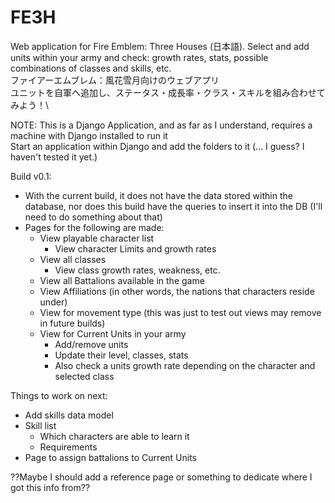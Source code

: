 # FE3H
Web application for Fire Emblem: Three Houses (日本語). Select and add units within your army and check: growth rates, stats, possible combinations of classes and skills, etc.\
ファイアーエムブレム：風花雪月向けのウェブアプリ\
ユニットを自軍へ追加し、ステータス・成長率・クラス・スキルを組み合わせてみよう！\

NOTE: This is a Django Application, and as far as I understand, requires a machine with Django installed to run it\
Start an application within Django and add the folders to it (... I guess? I haven't tested it yet.)


Build v0.1:
  - With the current build, it does not have the data stored within the database, nor does this build have the queries to insert it into the DB
    (I'll need to do something about that)
  - Pages for the following are made:
     - View playable character list
        - View character Limits and growth rates
     - View all classes
        - View class growth rates, weakness, etc.
     - View all Battalions available in the game
     - View Affiliations (in other words, the nations that characters reside under)
     - View for movement type (this was just to test out views may remove in future builds)
     - View for Current Units in your army
        - Add/remove units
        - Update their level, classes, stats
        - Also check a units growth rate depending on the character and selected class

Things to work on next:
  - Add skills data model
  - Skill list
     - Which characters are able to learn it
     - Requirements
  - Page to assign battalions to Current Units

??Maybe I should add a reference page or something to dedicate where I got this info from??
